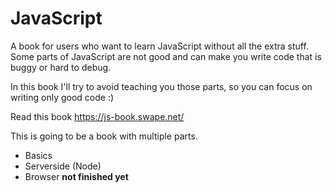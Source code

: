 # JavaScript

A book for users who want to learn JavaScript without all the extra stuff. Some parts of JavaScript are not good and can make you write code that is buggy or hard to debug.

In this book I'll try to avoid teaching you those parts, so you can focus on writing only good code :)

Read this book https://js-book.swape.net/

This is going to be a book with multiple parts.

- Basics
- Serverside (Node)
- Browser **not finished yet**
